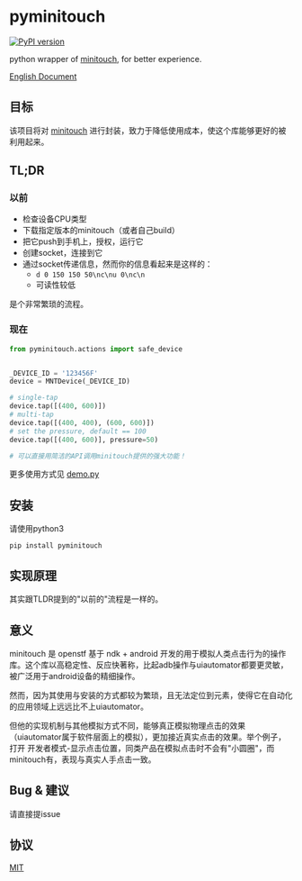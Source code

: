 # pyminitouch

[![PyPI version](https://badge.fury.io/py/pyminitouch.svg)](https://badge.fury.io/py/pyminitouch)

python wrapper of [minitouch](https://github.com/openstf/minitouch), for better experience.

[English Document](README.md)

## 目标

该项目将对 [minitouch](https://github.com/openstf/minitouch) 进行封装，致力于降低使用成本，使这个库能够更好的被利用起来。

## TL;DR

### 以前

- 检查设备CPU类型
- 下载指定版本的minitouch（或者自己build）
- 把它push到手机上，授权，运行它
- 创建socket，连接到它
- 通过socket传递信息，然而你的信息看起来是这样的：
    - `d 0 150 150 50\nc\nu 0\nc\n`
    - 可读性较低

是个非常繁琐的流程。

### 现在

```python
from pyminitouch.actions import safe_device


_DEVICE_ID = '123456F'
device = MNTDevice(_DEVICE_ID)

# single-tap
device.tap([(400, 600)])
# multi-tap
device.tap([(400, 400), (600, 600)])
# set the pressure, default == 100
device.tap([(400, 600)], pressure=50)

# 可以直接用简洁的API调用minitouch提供的强大功能！
```

更多使用方式见 [demo.py](demo.py)

## 安装

请使用python3

```
pip install pyminitouch
```

## 实现原理

其实跟TLDR提到的"以前的"流程是一样的。

## 意义

minitouch 是 openstf 基于 ndk + android 开发的用于模拟人类点击行为的操作库。这个库以高稳定性、反应快著称，比起adb操作与uiautomator都要更灵敏，被广泛用于android设备的精细操作。

然而，因为其使用与安装的方式都较为繁琐，且无法定位到元素，使得它在自动化的应用领域上远远比不上uiautomator。

但他的实现机制与其他模拟方式不同，能够真正模拟物理点击的效果（uiautomator属于软件层面上的模拟），更加接近真实点击的效果。举个例子，打开 开发者模式-显示点击位置，同类产品在模拟点击时不会有"小圆圈"，而minitouch有，表现与真实人手点击一致。

## Bug & 建议

请直接提issue

## 协议

[MIT](LICENSE)
